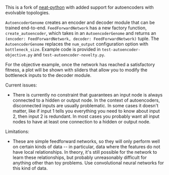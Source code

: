 This is a fork of [neat-python](https://github.com/CodeReclaimers/neat-python) with added support for autoencoders with evolvable topologies.

`AutoencoderGenome` creates an encoder and decoder module that can be trained end-to-end.
`FeedForwardNetwork` has a new factory function, `create_autoencoder`, which takes in an `AutoencoderGenome` and returns an `(encoder: FeedForwardNetwork, decoder: FeedForwardNetwork)` tuple. The `AutoencoderGenome` replaces the `num_output` configuration option with `bottleneck_size`.
Example code is provided in `test-autoencoder-objective.py` and `test-autoencoder-novelty.py`.

For the objective example, once the network has reached a satisfactory fitness, a plot will be shown with sliders that allow you to modify the bottleneck inputs to the decoder module.

Current issues:
- There is currently no constraint that guarantees an input node is always connected to a hidden or output node. In the context of autoencoders, disconnected inputs are usually problematic. In some cases it doesn't matter, like if input 1 tells you everything you need to know about input 2, then input 2 is redundant. In most cases you probably want all input nodes to have at least one connection to a hidden or output node.

Limitations:
- These are simple feedforward networks, so they will only perform well on certain kinds of data -- in particular, data where the features do not have local relationships. In theory, it's still possible for the network to learn these relationships, but probably unreasonably difficult for anything other than toy problems. Use convolutional neural networks for this kind of data.